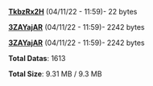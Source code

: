 [**TkbzRx2H**](/data/TkbzRx2H.txt) (04/11/22 - 11:59)- 22 bytes

[**3ZAYajAR**](/data/3ZAYajAR.txt) (04/11/22 - 11:59)- 2242 bytes

[**3ZAYajAR**](/data/3ZAYajAR.txt) (04/11/22 - 11:59)- 2242 bytes

**Total Datas**: 1613

**Total Size**: 9.31 MB / 9.3 MB